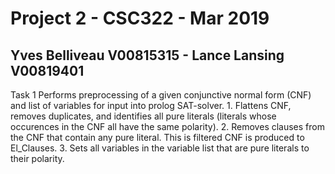 # Project 2 - CSC322 - Mar 2019
## Yves Belliveau V00815315 - Lance Lansing V00819401

Task 1 
Performs preprocessing of a given conjunctive normal form (CNF) and list of variables for input into prolog SAT-solver.
    1. Flattens CNF, removes duplicates, and identifies all pure literals (literals whose occurences in the CNF all have the same polarity).
    2. Removes clauses from the CNF that contain any pure literal. This is filtered CNF is produced to El_Clauses.
    3. Sets all variables in the variable list that are pure literals to their polarity.
